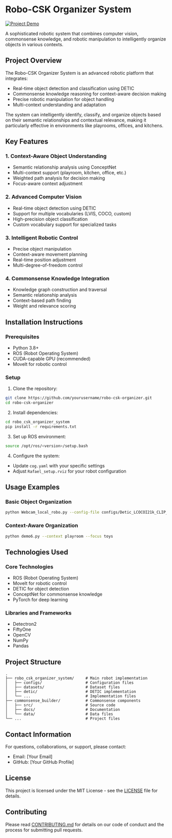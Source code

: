 # Robo-CSK Organizer System

[![Project Demo](https://img.youtube.com/vi/guN1oEn4dWE/0.jpg)](https://www.youtube.com/watch?v=guN1oEn4dWE)

A sophisticated robotic system that combines computer vision, commonsense knowledge, and robotic manipulation to intelligently organize objects in various contexts.

## Project Overview

The Robo-CSK Organizer System is an advanced robotic platform that integrates:
- Real-time object detection and classification using DETIC
- Commonsense knowledge reasoning for context-aware decision making
- Precise robotic manipulation for object handling
- Multi-context understanding and adaptation

The system can intelligently identify, classify, and organize objects based on their semantic relationships and contextual relevance, making it particularly effective in environments like playrooms, offices, and kitchens.

## Key Features

### 1. Context-Aware Object Understanding
- Semantic relationship analysis using ConceptNet
- Multi-context support (playroom, kitchen, office, etc.)
- Weighted path analysis for decision making
- Focus-aware context adjustment

### 2. Advanced Computer Vision
- Real-time object detection using DETIC
- Support for multiple vocabularies (LVIS, COCO, custom)
- High-precision object classification
- Custom vocabulary support for specialized tasks

### 3. Intelligent Robotic Control
- Precise object manipulation
- Context-aware movement planning
- Real-time position adjustment
- Multi-degree-of-freedom control

### 4. Commonsense Knowledge Integration
- Knowledge graph construction and traversal
- Semantic relationship analysis
- Context-based path finding
- Weight and relevance scoring

## Installation Instructions

### Prerequisites
- Python 3.8+
- ROS (Robot Operating System)
- CUDA-capable GPU (recommended)
- MoveIt for robotic control

### Setup
1. Clone the repository:
```bash
git clone https://github.com/yourusername/robo-csk-organizer.git
cd robo-csk-organizer
```

2. Install dependencies:
```bash
cd robo_csk_organizer_system
pip install -r requirements.txt
```

3. Set up ROS environment:
```bash
source /opt/ros/<version>/setup.bash
```

4. Configure the system:
- Update `cog.yaml` with your specific settings
- Adjust `Rafael_setup.rviz` for your robot configuration

## Usage Examples

### Basic Object Organization
```bash
python Webcam_local_robo.py --config-file configs/Detic_LCOCOI21k_CLIP_SwinB_896b32_4x_ft4x_max-size.yaml --webcam 0 --vocabulary custom --custom_vocabulary toy,stuffed_animal,ball
```

### Context-Aware Organization
```bash
python demo6.py --context playroom --focus toys
```

## Technologies Used

### Core Technologies
- ROS (Robot Operating System)
- MoveIt for robotic control
- DETIC for object detection
- ConceptNet for commonsense knowledge
- PyTorch for deep learning

### Libraries and Frameworks
- Detectron2
- FiftyOne
- OpenCV
- NumPy
- Pandas

## Project Structure

```
.
├── robo_csk_organizer_system/     # Main robot implementation
│   ├── configs/                   # Configuration files
│   ├── datasets/                  # Dataset files
│   ├── detic/                     # DETIC implementation
│   └── ...                        # Implementation files
├── commonsense_builder/           # Commonsense components
│   ├── src/                       # Source code
│   ├── docs/                      # Documentation
│   └── data/                      # Data files
└── ...                            # Project files
```

## Contact Information

For questions, collaborations, or support, please contact:
- Email: [Your Email]
- GitHub: [Your GitHub Profile]

## License

This project is licensed under the MIT License - see the [LICENSE](robo_csk_organizer_system/LICENSE) file for details.

## Contributing

Please read [CONTRIBUTING.md](robo_csk_organizer_system/CONTRIBUTING.md) for details on our code of conduct and the process for submitting pull requests.
